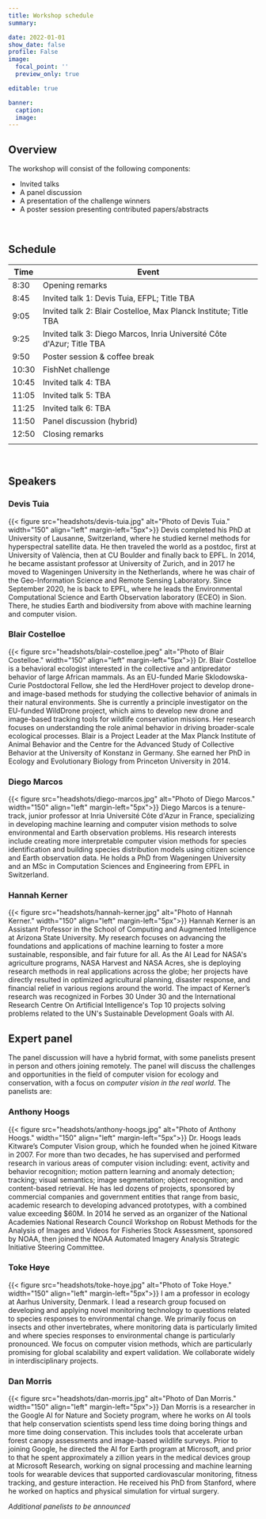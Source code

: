 ```yaml
---
title: Workshop schedule
summary:

date: 2022-01-01
show_date: false
profile: False
image:
  focal_point: ''
  preview_only: true

editable: true

banner:
  caption:
  image:
---
```


## Overview

The workshop will consist of the following components:

- Invited talks
- A panel discussion
- A presentation of the challenge winners
- A poster session presenting contributed papers/abstracts
<br>

## Schedule

| Time | Event |
|-|-|
| 8:30 | Opening remarks |
| 8:45 | Invited talk 1: Devis Tuia, EFPL; Title TBA |
| 9:05 | Invited talk 2: Blair Costelloe, Max Planck Institute; Title TBA |
| 9:25 | Invited talk 3: Diego Marcos, Inria Université Côte d'Azur; Title TBA |
| 9:50 | Poster session & coffee break |
| 10:30 | FishNet challenge |
| 10:45 | Invited talk 4: TBA |
| 11:05 | Invited talk 5: TBA |
| 11:25 | Invited talk 6: TBA |
| 11:50 | Panel discussion (hybrid) |
| 12:50 | Closing remarks |
|||
<br>

## Speakers


### Devis Tuia
{{< figure src="headshots/devis-tuia.jpg" alt="Photo of Devis Tuia." width="150" align="left" margin-left="5px">}}
Devis completed his PhD at University of Lausanne, Switzerland, where he studied kernel methods for hyperspectral satellite data. He then traveled the world as a postdoc, first at University of València, then at CU Boulder and finally back to EPFL. In 2014, he became assistant professor at University of Zurich, and in 2017 he moved to Wageningen University in the Netherlands, where he was chair of the Geo-Information Science and Remote Sensing Laboratory. Since September 2020, he is back to EPFL, where he leads the Environmental Computational  Science and Earth Observation laboratory (ECEO) in Sion. There, he studies Earth and biodiversity from above with machine learning and computer vision.


### Blair Costelloe
{{< figure src="headshots/blair-costelloe.jpeg" alt="Photo of Blair Costelloe." width="150" align="left" margin-left="5px">}}
Dr. Blair Costelloe is a behavioral ecologist interested in the collective and antipredator behavior of large African mammals. As an EU-funded Marie Sklodowska-Curie Postdoctoral Fellow, she led the HerdHover project to develop drone- and image-based methods for studying the collective behavior of animals in their natural environments. She is currently a principle investigator on the EU-funded WildDrone project, which aims to develop new drone and image-based tracking tools for wildlife conservation missions. Her research focuses on understanding the role animal behavior in driving broader-scale ecological processes. Blair is a Project Leader at the Max Planck Institute of Animal Behavior and the Centre for the Advanced Study of Collective Behavior at the University of Konstanz in Germany. She earned her PhD in Ecology and Evolutionary Biology from Princeton University in 2014.

### Diego Marcos
{{< figure src="headshots/diego-marcos.jpg" alt="Photo of Diego Marcos." width="150" align="left" margin-left="5px">}}
Diego Marcos is a tenure-track, junior professor at Inria Université Côte d'Azur in France, specializing in developing machine learning and computer vision methods to solve environmental and Earth observation problems. His research interests include creating more interpretable computer vision methods for species identification and building species distribution models using citizen science and Earth observation data. He holds a PhD from Wageningen University and an MSc in Computation Sciences and Engineering from EPFL in Switzerland.


### Hannah Kerner
{{< figure src="headshots/hannah-kerner.jpg" alt="Photo of Hannah Kerner." width="150" align="left" margin-left="5px">}}
Hannah Kerner is an Assistant Professor in the School of Computing and Augmented Intelligence at Arizona State University. My research focuses on advancing the foundations and applications of machine learning to foster a more sustainable, responsible, and fair future for all. As the AI Lead for NASA's agriculture programs, NASA Harvest and NASA Acres, she is deploying research methods in real applications across the globe; her projects have directly resulted in optimized agricultural planning, disaster response, and financial relief in various regions around the world. The impact of Kerner’s research was recognized in Forbes 30 Under 30 and the International Research Centre On Artificial Intelligence's Top 10 projects solving problems related to the UN's Sustainable Development Goals with AI.

## Expert panel

The panel discussion will have a hybrid format, with some panelists present in person and others joining remotely. The panel will discuss the challenges and opportunities in the field of computer vision for ecology and conservation, with a focus on *computer vision in the real world*. The panelists are:

<!-- - Michael Beruman, Red Sea Research Center, KAUST
- Erin Moreland, U.S. National Oceanic and Atmospheric Administration -->

### Anthony Hoogs
{{< figure src="headshots/anthony-hoogs.jpg" alt="Photo of Anthony Hoogs." width="150" align="left" margin-left="5px">}}
Dr. Hoogs leads Kitware’s Computer Vision group, which he founded when he joined Kitware in 2007. For more than two decades, he has supervised and performed research in various areas of computer vision including: event, activity and behavior recognition; motion pattern learning and anomaly detection; tracking; visual semantics; image segmentation; object recognition; and content-based retrieval. He has led dozens of projects, sponsored by commercial companies and government entities that range from basic, academic research to developing advanced prototypes, with a combined value exceeding $60M. In 2014 he served as an organizer of the National Academies National Research Council Workshop on Robust Methods for the Analysis of Images and Videos for Fisheries Stock Assessment, sponsored by NOAA, then joined the NOAA Automated Imagery Analysis Strategic Initiative Steering Committee.

### Toke Høye
{{< figure src="headshots/toke-hoye.jpg" alt="Photo of Toke Hoye." width="150" align="left" margin-left="5px">}}
I am a professor in ecology at Aarhus University, Denmark. I lead a research group focused on developing and applying novel monitoring technology to questions related to species responses to environmental change. We primarily focus on insects and other invertebrates, where monitoring data is particularly limited and where species responses to environmental change is particularly pronounced. We focus on computer vision methods, which are particularly promising for global scalability and expert validation. We collaborate widely in interdisciplinary projects.

### Dan Morris
{{< figure src="headshots/dan-morris.jpg" alt="Photo of Dan Morris." width="150" align="left" margin-left="5px">}}
Dan Morris is a researcher in the Google AI for Nature and Society program, where he works on AI tools that help conservation scientists spend less time doing boring things and more time doing conservation. This includes tools that accelerate urban forest canopy assessments and image-based wildlife surveys.  Prior to joining Google, he directed the AI for Earth program at Microsoft, and prior to that he spent approximately a zillion years in the medical devices group at Microsoft Research, working on signal processing and machine learning tools for wearable devices that supported cardiovascular monitoring, fitness tracking, and gesture interaction.  He received his PhD from Stanford, where he worked on haptics and physical simulation for virtual surgery.

*Additional panelists to be announced*
